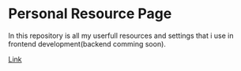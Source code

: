 # Personal Resource Page

<p>In this repository is all my userfull resources and settings that i use in frontend development(backend comming soon).</p> 


<a href="https://passaport.github.io/">Link</a>
